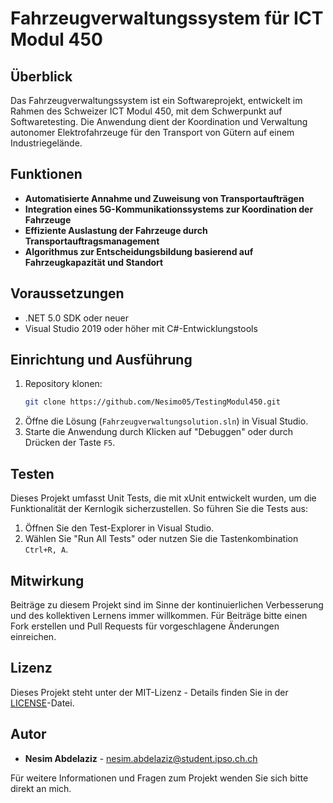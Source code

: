 # Fahrzeugverwaltungssystem für ICT Modul 450

## Überblick

Das Fahrzeugverwaltungssystem ist ein Softwareprojekt, entwickelt im Rahmen des Schweizer ICT Modul 450, mit dem Schwerpunkt auf Softwaretesting. Die Anwendung dient der Koordination und Verwaltung autonomer Elektrofahrzeuge für den Transport von Gütern auf einem Industriegelände.

## Funktionen

- **Automatisierte Annahme und Zuweisung von Transportaufträgen**
- **Integration eines 5G-Kommunikationssystems zur Koordination der Fahrzeuge**
- **Effiziente Auslastung der Fahrzeuge durch Transportauftragsmanagement**
- **Algorithmus zur Entscheidungsbildung basierend auf Fahrzeugkapazität und Standort**

## Voraussetzungen

- .NET 5.0 SDK oder neuer
- Visual Studio 2019 oder höher mit C#-Entwicklungstools

## Einrichtung und Ausführung

1. Repository klonen:
   ```bash
   git clone https://github.com/Nesimo05/TestingModul450.git
   ```
2. Öffne die Lösung (`Fahrzeugverwaltungsolution.sln`) in Visual Studio.
3. Starte die Anwendung durch Klicken auf "Debuggen" oder durch Drücken der Taste `F5`.

## Testen

Dieses Projekt umfasst Unit Tests, die mit xUnit entwickelt wurden, um die Funktionalität der Kernlogik sicherzustellen. So führen Sie die Tests aus:

1. Öffnen Sie den Test-Explorer in Visual Studio.
2. Wählen Sie "Run All Tests" oder nutzen Sie die Tastenkombination `Ctrl+R, A`.

## Mitwirkung

Beiträge zu diesem Projekt sind im Sinne der kontinuierlichen Verbesserung und des kollektiven Lernens immer willkommen. Für Beiträge bitte einen Fork erstellen und Pull Requests für vorgeschlagene Änderungen einreichen.

## Lizenz

Dieses Projekt steht unter der MIT-Lizenz - Details finden Sie in der [LICENSE](LICENSE.md)-Datei.

## Autor

- **Nesim Abdelaziz** - nesim.abdelaziz@student.ipso.ch.ch

Für weitere Informationen und Fragen zum Projekt wenden Sie sich bitte direkt an mich.

